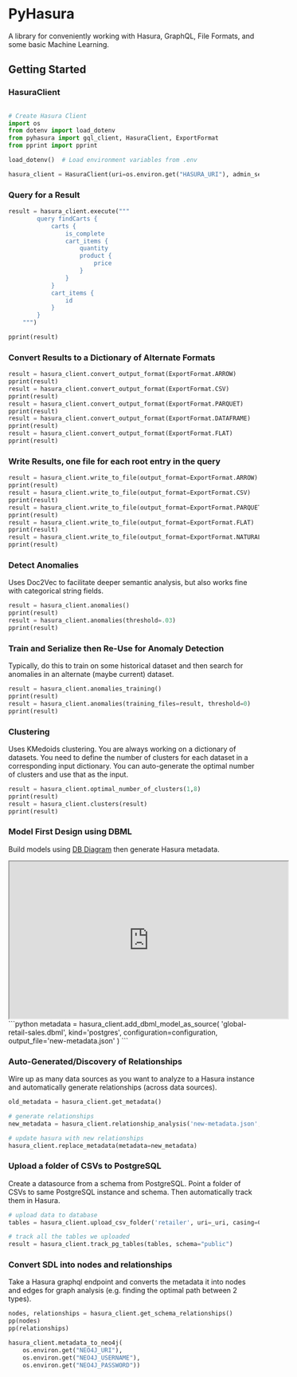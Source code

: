 # PyHasura

A library for conveniently working with Hasura, GraphQL, File Formats, and some basic Machine Learning.

## Getting Started

### HasuraClient

```python

# Create Hasura Client
import os
from dotenv import load_dotenv
from pyhasura import gql_client, HasuraClient, ExportFormat
from pprint import pprint

load_dotenv()  # Load environment variables from .env

hasura_client = HasuraClient(uri=os.environ.get("HASURA_URI"), admin_secret=os.environ.get("HASURA_ADMIN_SECRET"))
```

### Query for a Result

```python
result = hasura_client.execute("""
        query findCarts {
            carts {
                is_complete
                cart_items {
                    quantity
                    product {
                        price
                    }
                }
            }
            cart_items {
                id
            }
        }
    """)

pprint(result)
```

### Convert Results to a Dictionary of Alternate Formats

```python
result = hasura_client.convert_output_format(ExportFormat.ARROW)
pprint(result)
result = hasura_client.convert_output_format(ExportFormat.CSV)
pprint(result)
result = hasura_client.convert_output_format(ExportFormat.PARQUET)
pprint(result)
result = hasura_client.convert_output_format(ExportFormat.DATAFRAME)
pprint(result)
result = hasura_client.convert_output_format(ExportFormat.FLAT)
pprint(result)
```

### Write Results, one file for each root entry in the query
```python
result = hasura_client.write_to_file(output_format=ExportFormat.ARROW)
pprint(result)
result = hasura_client.write_to_file(output_format=ExportFormat.CSV)
pprint(result)
result = hasura_client.write_to_file(output_format=ExportFormat.PARQUET)
pprint(result)
result = hasura_client.write_to_file(output_format=ExportFormat.FLAT)
pprint(result)
result = hasura_client.write_to_file(output_format=ExportFormat.NATURAL)
pprint(result)
```

### Detect Anomalies

Uses Doc2Vec to facilitate deeper semantic analysis, but also works fine with categorical string fields.

```python
result = hasura_client.anomalies()
pprint(result)
result = hasura_client.anomalies(threshold=.03)
pprint(result)
```

### Train and Serialize then Re-Use for Anomaly Detection

Typically, do this to train on some historical dataset and then
search for anomalies in an alternate (maybe current) dataset.
```python
result = hasura_client.anomalies_training()
pprint(result)
result = hasura_client.anomalies(training_files=result, threshold=0)
pprint(result)
```

### Clustering

Uses KMedoids clustering. You are always working on a dictionary of datasets.
You need to define the number of clusters for each dataset in a corresponding input dictionary.
You can auto-generate the optimal number of clusters and use that as the input.
```python
result = hasura_client.optimal_number_of_clusters(1,8)
pprint(result)
result = hasura_client.clusters(result)
pprint(result)
```

### Model First Design using DBML

Build models using [DB Diagram](https://dbdiagram.io/) then generate Hasura metadata.

<iframe width="560" height="315" src='https://dbdiagram.io/e/663bac189e85a46d55569b7f/6648f38ef84ecd1d2288c5ed'></iframe>
```python
metadata = hasura_client.add_dbml_model_as_source(
    'global-retail-sales.dbml',
    kind='postgres',
    configuration=configuration,
    output_file='new-metadata.json'
)
```

### Auto-Generated/Discovery of Relationships

Wire up as many data sources as you want to analyze to a Hasura instance
and automatically generate relationships (across data sources).
```python
old_metadata = hasura_client.get_metadata()

# generate relationships
new_metadata = hasura_client.relationship_analysis('new-metadata.json', entity_synonyms={"Stores": ["warehouse"]})

# update hasura with new relationships
hasura_client.replace_metadata(metadata=new_metadata)

```

### Upload a folder of CSVs to PostgreSQL

Create a datasource from a schema from PostgreSQL.
Point a folder of CSVs to same PostgreSQL instance and schema.
Then automatically track them in Hasura.

```python
# upload data to database
tables = hasura_client.upload_csv_folder('retailer', uri=_uri, casing=Casing.camel)

# track all the tables we uploaded
result = hasura_client.track_pg_tables(tables, schema="public")
```
### Convert SDL into nodes and relationships

Take a Hasura graphql endpoint and converts the metadata it into nodes 
and edges for graph analysis (e.g. finding the optimal path between 2 types).

```python
nodes, relationships = hasura_client.get_schema_relationships()
pp(nodes)
pp(relationships)

hasura_client.metadata_to_neo4j(
    os.environ.get("NEO4J_URI"),
    os.environ.get("NEO4J_USERNAME"),
    os.environ.get("NEO4J_PASSWORD"))
```
